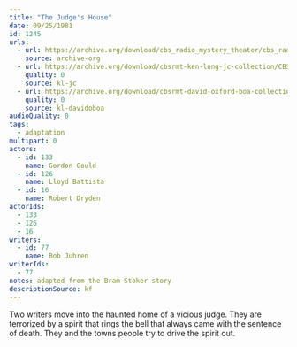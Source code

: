 ```yaml
---
title: "The Judge's House"
date: 09/25/1981
id: 1245
urls: 
  - url: https://archive.org/download/cbs_radio_mystery_theater/cbs_radio_mystery_theater-1201-1250.zip/cbs_radio_mystery_theater-1201-1250%2Fcbsrmt_1245_the_judges_house.mp3
    source: archive-org
  - url: https://archive.org/download/cbsrmt-ken-long-jc-collection/CBSRMT - 810925 1245 Judge 's House vbr na_jc.mp3
    quality: 0
    source: kl-jc
  - url: https://archive.org/download/cbsrmt-david-oxford-boa-collection/CBSRMT-810925-1245-The-Judge's-House-(128-44)_no-id-{BoA}.mp3
    quality: 0
    source: kl-davidoboa
audioQuality: 0
tags: 
  - adaptation
multipart: 0
actors:  
  - id: 133
    name: Gordon Gould  
  - id: 126
    name: Lloyd Battista  
  - id: 16
    name: Robert Dryden
actorIds:  
  - 133  
  - 126  
  - 16
writers:  
  - id: 77
    name: Bob Juhren
writerIds:  
  - 77
notes: adapted from the Bram Stoker story
descriptionSource: kf
---
```

Two writers move into the haunted home of a vicious judge. They are terrorized by a spirit that rings the bell that always came with the sentence of death. They and the towns people try to drive the spirit out.